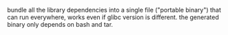 bundle all the library dependencies into a single file ("portable binary") that can run everywhere, works even if glibc version is different.
the generated binary only depends on bash and tar.
